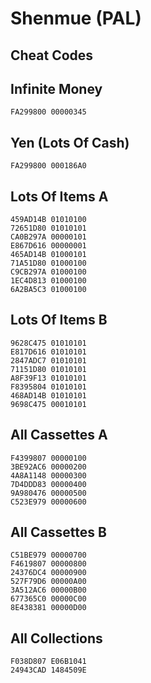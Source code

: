 # Shenmue (PAL)

## Cheat Codes

## Infinite Money

```
FA299800 00000345

```

## Yen (Lots Of Cash)

```
FA299800 000186A0

```

## Lots Of Items A

```
459AD14B 01010100
72651D80 01010101
CA0B297A 00000101
E867D616 00000001
465AD14B 01000101
71A51D80 01000100
C9CB297A 01000100
1EC4D813 01000100
6A2BA5C3 01000100

```

## Lots Of Items B

```
9628C475 01010101
E817D616 01010101
2847ADC7 01010101
71151D80 01010101
A8F39F13 01010101
F8395804 01010101
468AD14B 01010101
9698C475 00010101

```

## All Cassettes A

```
F4399807 00000100
3BE92AC6 00000200
4A8A1148 00000300
7D4DDD83 00000400
9A980476 00000500
C523E979 00000600

```

## All Cassettes B

```
C51BE979 00000700
F4619807 00000800
24376DC4 00000900
527F79D6 00000A00
3A512AC6 00000B00
677365C0 00000C00
8E438381 00000D00

```

## All Collections

```
F038D807 E06B1041
24943CAD 1484509E

```

